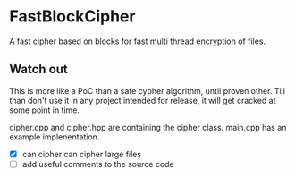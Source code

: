 # FastBlockCipher
A fast cipher based on blocks for fast multi thread encryption of files.

## Watch out
This is more like a PoC than a safe cypher algorithm, until proven other.
Till than don't use it in any project intended for release, it will get cracked at some point in time.


cipher.cpp and cipher.hpp are containing the cipher class.
main.cpp has an example implenentation.

- [X] can cipher can cipher large files
- [ ] add useful comments to the source code
